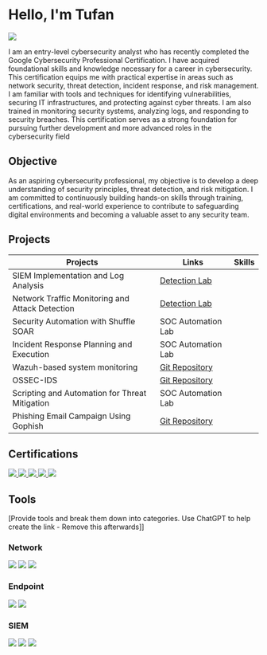 # Hello, I'm Tufan
<a href="www.linkedin.com/in/pande-tufan"><img src="https://img.shields.io/badge/-LinkedIn-0072b1?&style=for-the-badge&logo=linkedin&logoColor=white" /></a>



I am an entry-level cybersecurity analyst who has recently completed the Google Cybersecurity Professional Certification. I have acquired foundational skills and knowledge necessary for a career in cybersecurity. This certification equips me with practical expertise in areas such as network security, threat detection, incident response, and risk management. I am familiar with tools and techniques for identifying vulnerabilities, securing IT infrastructures, and protecting against cyber threats. I am also trained in monitoring security systems, analyzing logs, and responding to security breaches. This certification serves as a strong foundation for pursuing further development and more advanced roles in the cybersecurity field

## Objective
As an aspiring cybersecurity professional, my objective is to develop a deep understanding of security principles, threat detection, and risk mitigation. I am committed to continuously building hands-on skills through training, certifications, and real-world experience to contribute to safeguarding digital environments and becoming a valuable asset to any security team.


## Projects 


| Projects                                         | Links         | Skills  |
|-----------------------------------------------|----------------------------|-------------------------------------------|
| SIEM Implementation and Log Analysis          | <a href="https://google.com">Detection Lab</a>|
| Network Traffic Monitoring and Attack Detection |<a href="https://google.com">Detection Lab</a> |
| Security Automation with Shuffle SOAR         | SOC Automation Lab|
| Incident Response Planning and Execution      | SOC Automation Lab|
| Wazuh-based system monitoring           | <a href="https://github.com/Itsme-crypto/WazuhSecOps/blob/main/README.md">Git Repository </a>
| OSSEC-IDS         | <a href="https://github.com/Itsme-crypto/OSSEC-IDS-Setup">Git Repository </a>
| Scripting and Automation for Threat Mitigation | SOC Automation Lab|
| Phishing Email Campaign Using Gophish | <a href="https://github.com/Itsme-crypto/Gophish-Phishing-Campaign">Git Repository </a>

## Certifications

<div>

<a href="https://1drv.ms/b/c/80f1bb1094f369e7/ERQ-bL_cX5RJkpJD80as-ZYBvj4nbLrU9wZrmtJT04dJfA?e=YSA5BQ" >
  <img src="https://img.shields.io/badge/-Google%20Cybersecurity-4285F4?style=for-the-badge&logo=Google&logoColor=white" />
</a>

<a href="https://1drv.ms/b/c/80f1bb1094f369e7/EWDN38QvLptBtU7M2IT_7J8B3KDVkoh-QDgwq758TPosvw?e=HbnUa6" >
  <img src="https://img.shields.io/badge/-AWS%20Certified%20Cloud-FF9900?style=for-the-badge&logo=Amazon%20AWS&logoColor=white" />
</a>
<a href="https://1drv.ms/b/c/80f1bb1094f369e7/EYbhOnv7hVhDoNC2ofPkd9kBejYk1pzFbGQtDNHwllgH_A?e=7aLFFY">
  <img src="https://img.shields.io/badge/-ISO%2FIEC%2027001-2E8B57?style=for-the-badge&logo=SimpleIcons&logo=security&logoColor=white" />
</a>
<a href="https://1drv.ms/b/c/80f1bb1094f369e7/EVN7IrpDRqROhLIkBWCGHzsBvrQV3w6Hk8Td4Ir1Dhbpfg?e=HsoGD3" >
  <img src="https://img.shields.io/badge/-NVIDIA%20Networking-76B900?style=for-the-badge&logo=NVIDIA&logoColor=white" />
</a>
<a href="https://1drv.ms/b/c/80f1bb1094f369e7/ERl7h1ysDOxOpuuwZB0a4lMB3VOAdOZg-H1WTmWiGnr61A?e=aBYt7v" >
  <img src="https://img.shields.io/badge/-IBM%20Cybersecurity-054ADA?style=for-the-badge&logo=IBM&logoColor=white" />
</a>

</div>

## Tools
[Provide tools and break them down into categories. Use ChatGPT to help create the link - Remove this afterwards]]

### Network
<div>
    <img src="https://img.shields.io/badge/-Wireshark-1679A7?&style=for-the-badge&logo=Wireshark&logoColor=white" />
    <img src="https://img.shields.io/badge/-Suricata-EF3B2D?&style=for-the-badge&logo=Suricata&logoColor=white" />
    <img src="https://img.shields.io/badge/-Zeek-777BB4?&style=for-the-badge&logo=Zeek&logoColor=white" />
</div>

### Endpoint
<div>
    <img src="https://img.shields.io/badge/-Microsoft_Defender_for_Endpoint-00A4EF?&style=for-the-badge&logo=Microsoft&logoColor=white" />
    <img src="https://img.shields.io/badge/-Velociraptor-4B275F?&style=for-the-badge&logo=Velociraptor&logoColor=white" />
</div>

### SIEM
<div>
    <img src="https://img.shields.io/badge/-Microsoft_Sentinel-0078D4?&style=for-the-badge&logo=Microsoft&logoColor=white" />
    <img src="https://img.shields.io/badge/-Splunk-000000?&style=for-the-badge&logo=Splunk&logoColor=white" />
    <img src="https://img.shields.io/badge/-Elastic-005571?&style=for-the-badge&logo=Elastic&logoColor=white" />
</div>



